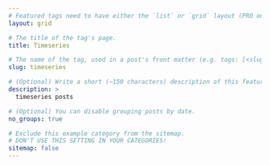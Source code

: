 ```yaml
---
# Featured tags need to have either the `list` or `grid` layout (PRO only).
layout: grid

# The title of the tag's page.
title: Timeseries

# The name of the tag, used in a post's front matter (e.g. tags: [<slug>]).
slug: timeseries

# (Optional) Write a short (~150 characters) description of this featured tag.
description: >
  timeseries posts

# (Optional) You can disable grouping posts by date.
no_groups: true

# Exclude this example category from the sitemap.
# DON'T USE THIS SETTING IN YOUR CATEGORIES!
sitemap: false
---
```

